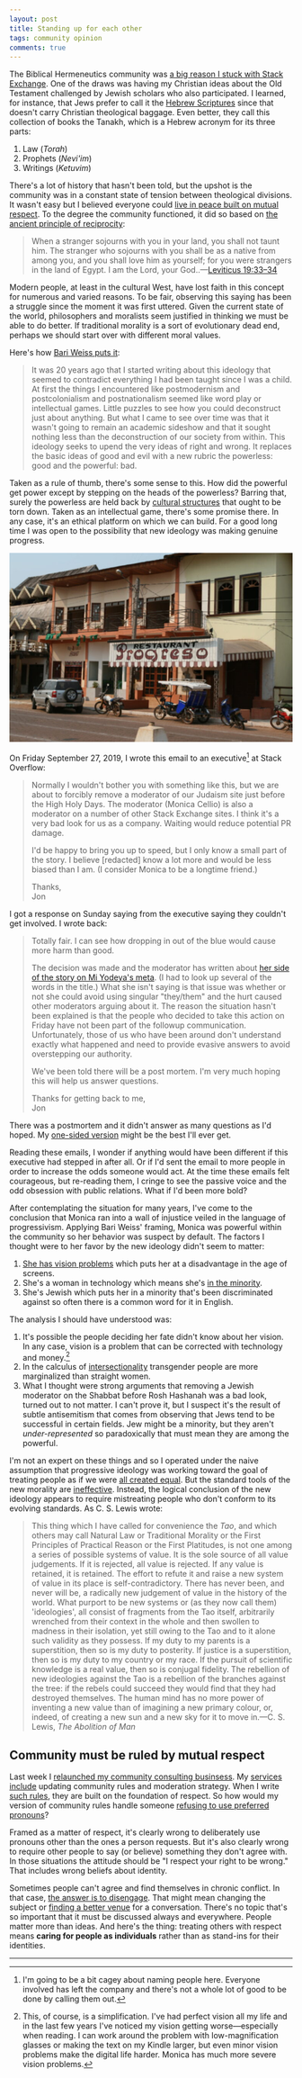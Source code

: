 ```yaml
---
layout: post
title: Standing up for each other
tags: community opinion
comments: true
---
```


The Biblical Hermeneutics community was [a big reason I stuck with
Stack
Exchange](https://meta.stackexchange.com/questions/42481/the-problem-with-extrinsic-motivation/141021#141021). One
of the draws was having my Christian ideas about the Old Testament
challenged by Jewish scholars who also participated. I learned, for
instance, that Jews prefer to call it the [Hebrew
Scriptures](https://en.wikipedia.org/wiki/Hebrew_Bible) since that
doesn't carry Christian theological baggage. Even better, they call
this collection of books the Tanakh, which is a Hebrew acronym for its
three parts:

1. Law (_Torah_) 
2. Prophets (_Nevi'im_)
3. Writings (_Ketuvim_)

There's a lot of history that hasn't been told, but the upshot is the
community was in a constant state of tension between theological
divisions. It wasn't easy but I believed everyone could [live in peace
built on mutual
respect](https://hermeneutics.meta.stackexchange.com/questions/735/what-kind-of-site-do-we-ultimately-want-to-have). To
the degree the community functioned, it did so based on [the ancient
principle of reciprocity](https://en.wikipedia.org/wiki/Golden_Rule):

> When a stranger sojourns with you in your land, you shall not taunt
> him. The stranger who sojourns with you shall be as a native from
> among you, and you shall love him as yourself; for you were
> strangers in the land of Egypt. I am the Lord, your
> God..&mdash;[Leviticus
> 19:33&ndash;34](https://www.chabad.org/library/bible_cdo/aid/9920/jewish/Chapter-19.htm)

Modern people, at least in the cultural West, have lost faith in this
concept for numerous and varied reasons. To be fair, observing this
saying has been a struggle since the moment it was first
uttered. Given the current state of the world, philosophers and
moralists seem justified in thinking we must be able to do better. If
traditional morality is a sort of evolutionary dead end, perhaps we
should start over with different moral values.

Here's how [Bari Weiss puts
it](https://youtube.com/clip/UgkxOcelp9Eh2USn0ddmwZukf5Q0BY-BbxRu?si=sjayjE314NGny7bb):

> It was 20 years ago that I started writing about this ideology that
> seemed to contradict everything I had been taught since I was a
> child. At first the things I encountered like postmodernism and
> postcolonialism and postnationalism seemed like word play or
> intellectual games. Little puzzles to see how you could deconstruct
> just about anything. But what I came to see over time was that it
> wasn't going to remain an academic sideshow and that it sought
> nothing less than the deconstruction of our society from
> within. This ideology seeks to upend the very ideas of right and
> wrong. It replaces the basic ideas of good and evil with a new
> rubric the powerless: good and the powerful: bad.

Taken as a rule of thumb, there's some sense to this. How did the
powerful get power except by stepping on the heads of the powerless?
Barring that, surely the powerless are held back by [cultural
structures](/2015/04/22/cs_females.html) that ought to be torn
down. Taken as an intellectual game, there's some promise there. In
any case, it's an ethical platform on which we can build. For a good
long time I was open to the possibility that new ideology was making
genuine progress.

![_Restaurant Progreso_](/images/progreso.jpg)

On Friday September 27, 2019, I wrote this email to an executive[^1] at Stack
Overflow:

> Normally I wouldn't bother you with something like this, but we are
> about to forcibly remove a moderator of our Judaism site just before
> the High Holy Days. The moderator (Monica Cellio) is also a
> moderator on a number of other Stack Exchange sites. I think it's a
> very bad look for us as a company. Waiting would reduce potential PR
> damage.
>
> I'd be happy to bring you up to speed, but I only know a small part
> of the story. I believe [redacted] know a lot more and would be less
> biased than I am. (I consider Monica to be a longtime friend.)
> 
> Thanks,  
> Jon

I got a response on Sunday saying from the executive saying they
couldn't get involved. I wrote back:

> Totally fair. I can see how dropping in out of the blue would cause
> more harm than good.
> 
> The decision was made and the moderator has written about [her side
> of the story on Mi Yodeya's
> meta](https://judaism.meta.stackexchange.com/questions/5193/stack-overflow-inc-sinat-chinam-and-the-goat-for-azazel#5193). (I
> had to look up several of the words in the title.) What she isn't
> saying is that issue was whether or not she could avoid using
> singular "they/them" and the hurt caused other moderators arguing
> about it. The reason the situation hasn't been explained is that the
> people who decided to take this action on Friday have not been part
> of the followup communication. Unfortunately, those of us who have
> been around don't understand exactly what happened and need to
> provide evasive answers to avoid overstepping our authority.
> 
> We've been told there will be a post mortem. I'm very much hoping
> this will help us answer questions.
> 
> Thanks for getting back to me,  
> Jon

There was a postmortem and it didn't answer as many questions as I'd
hoped. My [one-sided version](/2020/04/03/pronoun_retro.html) might be
the best I'll ever get. 

Reading these emails, I wonder if anything would have been different
if this executive had stepped in after all. Or if I'd sent the email
to more people in order to increase the odds someone would act.  At
the time these emails felt courageous, but re-reading them, I cringe
to see the passive voice and the odd obsession with public
relations. What if I'd been more bold?

After contemplating the situation for many years, I've come to the
conclusion that Monica ran into a wall of injustice veiled in the
language of progressivism. Applying Bari Weiss' framing, Monica was
powerful within the community so her behavior was suspect by
default. The factors I thought were to her favor by the new ideology
didn't seem to matter:

1. [She has vision
   problems](https://www.cellio.org/blog/2019/vision-problems-and-computers)
   which puts her at a disadvantage in the age of screens.
2. She's a woman in technology which means she's [in the
   minority](/2020/06/22/welcoming.html).
3. She's Jewish which puts her in a minority that's been discriminated
   against so often there is a common word for it in English.

The analysis I should have understood was:

1. It's possible the people deciding her fate didn't know about her
   vision. In any case, vision is a problem that can be corrected with
   technology and money.[^2]
2. In the calculus of
   [intersectionality](https://en.wikipedia.org/wiki/Intersectionality)
   transgender people are more marginalized than straight women.
3. What I thought were strong arguments that removing a Jewish
   moderator on the Shabbat before Rosh Hashanah was a bad look,
   turned out to not matter. I can't prove it, but I suspect it's the
   result of subtle antisemitism that comes from observing that Jews
   tend to be successful in certain fields. Jew might be a minority,
   but they aren't _under-represented_ so paradoxically that must mean
   they are among the powerful.
   
I'm not an expert on these things and so I operated under the naive
assumption that progressive ideology was working toward the goal of
treating people as if we were [all created
equal](https://www.archives.gov/founding-docs/declaration-transcript#:~:text=We%20hold%20these%20truths%20to,their%20just%20powers%20from%20the). But
the standard tools of the new morality are
[ineffective](/2023/10/18/unconscious_bias.html). Instead, the logical
conclusion of the new ideology appears to require mistreating people
who don't conform to its evolving standards. As C. S. Lewis wrote:

> This thing which I have called for convenience the _Tao_, and which
> others may call Natural Law or Traditional Morality or the First
> Principles of Practical Reason or the First Platitudes, is not one
> among a series of possible systems of value. It is the sole source
> of all value judgements. If it is rejected, all value is
> rejected. If any value is retained, it is retained. The effort to
> refute it and raise a new system of value in its place is
> self-contradictory. There has never been, and never will be, a
> radically new judgement of value in the history of the world. What
> purport to be new systems or (as they now call them) 'ideologies',
> all consist of fragments from the Tao itself, arbitrarily wrenched
> from their context in the whole and then swollen to madness in their
> isolation, yet still owing to the Tao and to it alone such validity
> as they possess. If my duty to my parents is a superstition, then so
> is my duty to posterity. If justice is a superstition, then so is my
> duty to my country or my race. If the pursuit of scientific
> knowledge is a real value, then so is conjugal fidelity. The
> rebellion of new ideologies against the Tao is a rebellion of the
> branches against the tree: if the rebels could succeed they would
> find that they had destroyed themselves. The human mind has no more
> power of inventing a new value than of imagining a new primary
> colour, or, indeed, of creating a new sun and a new sky for it to
> move in.&mdash;C. S. Lewis, _The Abolition of Man_

## Community must be ruled by mutual respect

Last week I [relaunched my community consulting
businsess](/2023/11/14/building_civitas.html). My [services
include](https://buildcivitas.com/services/) updating community rules
and moderation strategy. When I write [such
rules](https://talk.collegeconfidential.com/guidelines), they are
built on the foundation of respect. So how would my version of
community rules handle someone [refusing to use preferred
pronouns](/2020/10/18/TL_pronouns.html)?

Framed as a matter of respect, it's clearly wrong to deliberately use
pronouns other than the ones a person requests. But it's also clearly
wrong to require other people to say (or believe) something they don't
agree with. In those situations the attitude should be "I respect your
right to be wrong." That includes wrong beliefs about identity.

Sometimes people can't agree and find themselves in chronic
conflict. In that case, [the answer is to
disengage](/2020/09/24/ignoring_others.html). That might mean changing
the subject or [finding a better
venue](https://talk.collegeconfidential.com/t/politics-discussion-group/3617248)
for a conversation. There's no topic that's so important that it must
be discussed always and everywhere. People matter more than ideas. And
here's the thing: treating others with respect means **caring for
people as individuals** rather than as stand-ins for their identities.

---

[^1]: I'm going to be a bit cagey about naming people here. Everyone
    involved has left the company and there's not a whole lot of good
    to be done by calling them out. 

[^2]: This, of course, is a simplification. I've had perfect vision
    all my life and in the last few years I've noticed my vision
    getting worse&mdash;especially when reading. I can work around the
    problem with low-magnification glasses or making the text on my
    Kindle larger, but even minor vision problems make the digital
    life harder. Monica has much more severe vision problems.
